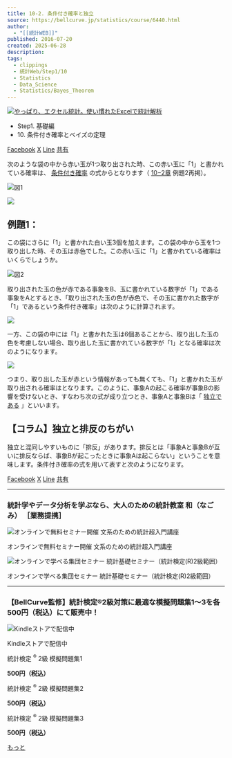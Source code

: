 ```yaml
---
title: 10-2. 条件付き確率と独立
source: https://bellcurve.jp/statistics/course/6440.html
author:
  - "[[統計WEB]]"
published: 2016-07-20
created: 2025-06-28
description: 
tags:
  - clippings
  - 統計Web/Step1/10
  - Statistics
  - Data_Science
  - Statistics/Bayes_Theorem
---
```

[![やっぱり、エクセル統計。使い慣れたExcelで統計解析](https://bellcurve.jp/statistics/wp-content/uploads/2024/09/statistics01-b_ver3.png "やっぱり、エクセル統計。使い慣れたExcelで統計解析")](https://bellcurve.jp/ex/)

- Step1. 基礎編
- 10\. 条件付き確率とベイズの定理

[Facebook](https://bellcurve.jp/#facebook "Facebook") [X](https://bellcurve.jp/#x "X") [Line](https://bellcurve.jp/#line "Line") [共有](https://www.addtoany.com/share#url=https%3A%2F%2Fbellcurve.jp%2Fstatistics%2Fcourse%2F6440.html&title=10-2.%20%E6%9D%A1%E4%BB%B6%E4%BB%98%E3%81%8D%E7%A2%BA%E7%8E%87%E3%81%A8%E7%8B%AC%E7%AB%8B)

次のような袋の中から赤い玉が1つ取り出された時、この赤い玉に「1」と書かれている確率は、 [条件付き確率](https://bellcurve.jp/statistics/glossary/2000.html) の式からとなります（ [10−2章](https://bellcurve.jp/statistics/course/6438.html) 例題2再掲）。

![図1](https://bellcurve.jp/statistics/wp-content/uploads/2016/07/795316b92fc766b0181f6fef074f03fa-6.png)

![](https://bellcurve.jp/statistics/wp-content/uploads/2016/05/10-2_1.png)

## 例題1：

この袋にさらに「1」と書かれた白い玉3個を加えます。この袋の中から玉を1つ取り出した時、その玉は赤色でした。この赤い玉に「1」と書かれている確率はいくらでしょうか。

![図2](https://bellcurve.jp/statistics/wp-content/uploads/2016/07/2b530e80c7d0de90885e285c5d798063-6.png)

取り出された玉の色が赤である事象をB、玉に書かれている数字が「1」である事象をAとするとき、「取り出された玉の色が赤色で、その玉に書かれた数字が「1」であるという条件付き確率」は次のように計算されます。

![](https://bellcurve.jp/statistics/wp-content/uploads/2016/05/10-2_2.png)

一方、この袋の中には「1」と書かれた玉は6個あることから、取り出した玉の色を考慮しない場合、取り出した玉に書かれている数字が「1」となる確率は次のようになります。

![](https://bellcurve.jp/statistics/wp-content/uploads/2016/07/10-2_3.png)

つまり、取り出した玉が赤という情報があっても無くても、「1」と書かれた玉が取り出される確率はとなります。このように、事象Aの起こる確率が事象Bの影響を受けないとき、すなわち次の式が成り立つとき、事象Aと事象Bは「 [独立である](https://bellcurve.jp/statistics/glossary/1402.html) 」といいます。

## 【コラム】独立と排反のちがい

独立と混同しやすいものに「排反」があります。排反とは「事象Aと事象Bが互いに排反ならば、事象Bが起こったときに事象Aは起こらない」ということを意味します。条件付き確率の式を用いて表すと次のようになります。

[Facebook](https://bellcurve.jp/#facebook "Facebook") [X](https://bellcurve.jp/#x "X") [Line](https://bellcurve.jp/#line "Line") [共有](https://www.addtoany.com/share#url=https%3A%2F%2Fbellcurve.jp%2Fstatistics%2Fcourse%2F6440.html&title=10-2.%20%E6%9D%A1%E4%BB%B6%E4%BB%98%E3%81%8D%E7%A2%BA%E7%8E%87%E3%81%A8%E7%8B%AC%E7%AB%8B)

---

### 統計学やデータ分析を学ぶなら、大人のための統計教室 和（なごみ） ［業務提携］

![オンラインで無料セミナー開催 文系のための統計超入門講座](https://bellcurve.jp/statistics/wp-content/uploads/2025/05/toukeicyounyumon.png)

オンラインで無料セミナー開催 文系のための統計超入門講座

![オンラインで学べる集団セミナー 統計基礎セミナー（統計検定(R)2級範囲）](https://bellcurve.jp/statistics/wp-content/uploads/2025/05/toukeikiso.png)

オンラインで学べる集団セミナー 統計基礎セミナー（統計検定(R)2級範囲）

---

### 【BellCurve監修】統計検定®2級対策に最適な模擬問題集1～3を各500円（税込）にて販売中！

![Kindleストアで配信中](https://bellcurve.jp/statistics/wp-content/uploads/2018/07/bnr_kindle.png)

Kindleストアで配信中

統計検定 <sup>®</sup> 2級 模擬問題集1

**500円（税込）**  

統計検定 <sup>®</sup> 2級 模擬問題集2

**500円（税込）**  

統計検定 <sup>®</sup> 2級 模擬問題集3

**500円（税込）**  

[もっと](https://bellcurve.jp/statistics/course/#addtoany "すべてを表示")